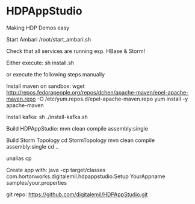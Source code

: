 HDPAppStudio
============

Making HDP Demos easy


Start Ambari
/root/start_ambari.sh

Check that all services are running esp. HBase & Storm!


Either execute:
sh install.sh

or execute the following steps manually

Install maven on sandbox:
wget http://repos.fedorapeople.org/repos/dchen/apache-maven/epel-apache-maven.repo -O /etc/yum.repos.d/epel-apache-maven.repo
yum install -y apache-maven

Install kafka:
sh ./install-kafka.sh

Build HDPAppStudio:
mvn clean compile assembly:single

Build Storm Topology
cd StormTopology
mvn clean compile assembly:single
cd ..

unalias cp

Create app with: 
java -cp target/classes com.hortonworks.digitalemil.hdpappstudio.Setup YourAppname samples/your.properties



git repo:
https://github.com/digitalemil/HDPAppStudio.git
